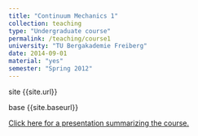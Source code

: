 ```yaml
---
title: "Continuum Mechanics 1"
collection: teaching
type: "Undergraduate course"
permalink: /teaching/course1
university: "TU Bergakademie Freiberg"
date: 2014-09-01
material: "yes"
semester: "Spring 2012"
---
```


<p> site {{site.url}} </p>

<p> base {{site.baseurl}} </p>

<a href="{{site.url}}/files/reviewlec.pdf" class="uline">Click here for a presentation summarizing the course. </a>
